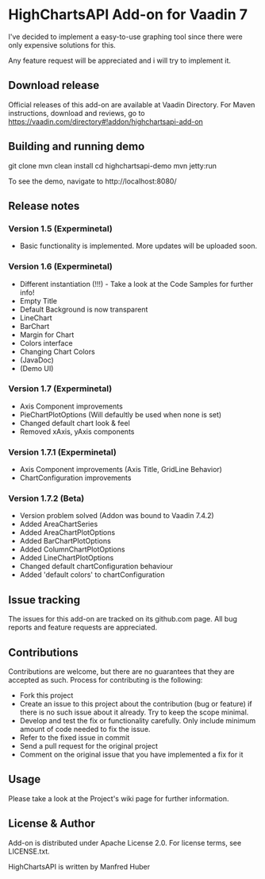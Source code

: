 # HighChartsAPI Add-on for Vaadin 7

I've decided to implement a easy-to-use graphing tool since there were only expensive solutions for this.

Any feature request will be appreciated and i will try to implement it.

## Download release

Official releases of this add-on are available at Vaadin Directory. For Maven instructions, download and reviews, go to https://vaadin.com/directory#!addon/highchartsapi-add-on

## Building and running demo

git clone <url of the HighChartsAPI repository>
mvn clean install
cd highchartsapi-demo
mvn jetty:run

To see the demo, navigate to http://localhost:8080/
 
## Release notes

### Version 1.5 (Experminetal)
- Basic functionality is implemented. More updates will be uploaded soon.
 
### Version 1.6 (Experminetal)
- Different instantiation (!!!) - Take a look at the Code Samples for further info!
- Empty Title
- Default Background is now transparent
- LineChart
- BarChart
- Margin for Chart
- Colors interface
- Changing Chart Colors
- (JavaDoc)
- (Demo UI)
 
### Version 1.7 (Experminetal)
- Axis Component improvements
- PieChartPlotOptions (Will defaultly be used when none is set)
- Changed default chart look & feel
- Removed xAxis, yAxis components

### Version 1.7.1 (Experminetal)
- Axis Component improvements (Axis Title, GridLine Behavior)
- ChartConfiguration improvements

### Version 1.7.2 (Beta)
- Version problem solved (Addon was bound to Vaadin 7.4.2)
- Added AreaChartSeries
- Added AreaChartPlotOptions
- Added BarChartPlotOptions
- Added ColumnChartPlotOptions
- Added LineChartPlotOptions
- Changed default chartConfiguration behaviour
- Added 'default colors' to chartConfiguration

## Issue tracking

The issues for this add-on are tracked on its github.com page.
All bug reports and feature requests are appreciated. 

## Contributions

Contributions are welcome, but there are no guarantees that they are accepted as such. Process for contributing is the following:
- Fork this project
- Create an issue to this project about the contribution (bug or feature) if there is no such issue about it already. Try to keep the scope minimal.
- Develop and test the fix or functionality carefully. Only include minimum amount of code needed to fix the issue.
- Refer to the fixed issue in commit
- Send a pull request for the original project
- Comment on the original issue that you have implemented a fix for it

## Usage

Please take a look at the Project's wiki page for further information.

## License & Author

Add-on is distributed under Apache License 2.0. For license terms, see LICENSE.txt.

HighChartsAPI is written by Manfred Huber
